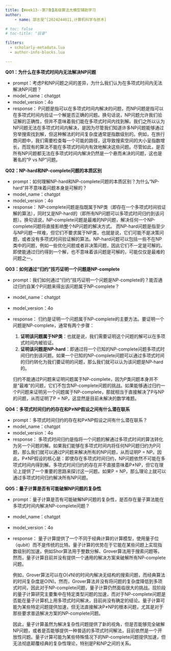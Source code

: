 ```yaml
---
title: [Week13--第7章]高级算法大模型辅助学习
author:
    - name: 邵志旻^[2024244011,计算机科学与技术]

# toc: false
# toc-title: "目录"

filters:
  - scholarly-metadata.lua
  - author-info-blocks.lua

---
```


**Q01：为什么在多项式时间内无法解决NP问题**
- prompt：考虑P和NP问题之间的差异，为什么我们认为在多项式时间内无法解决NP问题？
- model_name：chatgpt
- model_version：4o
- response：
    P问题是指可以在多项式时间内解决的问题，而NP问题是指可以在多项式时间内验证一个解是否正确的问题。换句话说，NP问题允许我们验证解的正确性，但并不意味着我们能在多项式时间内找到解。我们之所以认为NP问题无法在多项式时间内解决，是因为尽管我们知道许多NP问题能够通过穷举搜索找到解，但这种解法的时间复杂度通常是指数级别的。例如，在旅行商问题中，我们需要检查每一个可能的路径，这导致搜索空间的大小呈指数增长，而现有的算法不能在多项式时间内有效地解决这些问题。尽管如此，是否所有NP问题都无法在多项式时间内解决仍然是一个悬而未决的问题，这也是著名的“P vs NP”问题。

**Q02：NP-hard和NP-complete问题的本质区别**
- prompt：如何理解NP-hard和NP-complete问题的本质区别？为什么“NP-hard”并不意味着问题本身是可解的？
- model_name：chatgpt
- model_version：4o
- response：
    NP-complete问题是指既属于NP类（即存在一个多项式时间验证解的算法），同时又是NP-hard的（即所有NP问题可以多项式时间归约到该问题）。换句话说，NP-complete问题是最难的NP问题，解决任何一个NP-complete问题将直接影响整个NP问题的解决方式。
    而NP-hard问题是指至少与NP问题一样难，但它们不要求属于NP类，也就是说，它们可能不是决策问题，或者没有多项式时间验证解的算法。NP-hard问题可以包括一些不在NP类中的问题，例如一些优化问题或者非决策问题，因此它们不一定是可解的。即使能通过归约得到一个解，也不意味着该问题是可解的，可能仅仅是最难的问题之一。

**Q03：如何通过“归约”技巧证明一个问题是NP-complete**
- prompt：我们如何通过“归约”技巧证明一个问题是NP-complete的？能否通过归约自某个P问题来得出该问题属于NP-complete？
- model_name：chatgpt
- model_version：4o
- response： 
    归约是证明一个问题属于NP-complete的主要方法。要证明一个问题是NP-complete，通常有两个步骤：
    1. **证明该问题属于NP类**：也就是说，我们需要证明这个问题的解可以在多项式时间内被验证。
    2. **证明该问题是NP-hard**：即通过将一个已知的NP-complete问题多项式时间归约到该问题。如果一个已知的NP-complete问题可以通过多项式时间的归约转化为我们要证明的问题，那么我们就可以认为该问题是NP-hard的。

    归约不能通过P问题来证明问题属于NP-complete，因为P类问题本身并不是“最难”的问题，它们不包含NP-complete问题的挑战。如果能够通过归约一个P问题来证明另一个问题属于NP-complete，那就相当于直接解决了P与NP的问题，从而证明了P = NP，这显然是目前未解决的数学难题。


**Q04：多项式时间归约的存在和P≠NP假设之间有什么潜在联系**
- prompt：多项式时间归约的存在和P≠NP假设之间有什么潜在联系？
- model_name：chatgpt
- model_version：4o
- response：
    多项式时间归约是指将一个问题的解通过多项式时间的算法转化为另一个问题的解。如果我们能够在多项式时间内将任何NP问题归约为P问题，那么我们就可以通过P问题来解决所有的NP问题，从而证明P = NP。因此，P≠NP假设的核心是：即使存在多项式时间归约，NP问题依然不可能在多项式时间内得到解。多项式时间归约的存在并不直接意味着P≠NP，但它在理论上提供了一个重要的思路来探讨这一问题。如果P = NP，那么理论上就可以通过多项式时间归约解决所有NP问题。

**Q05：量子计算是否有可能破解NP问题的复杂性**
- prompt：量子计算是否有可能破解NP问题的复杂性，是否存在量子算法能在多项式时间内解决NP-complete问题？
- model_name：chatgpt
- model_version：4o
- response：
    量子计算提供了一个不同于经典计算的计算模型，使用量子位（qubit）而不是传统的比特。量子计算的优势在于它能在某些问题上实现指数级别的加速，例如Shor算法用于整数分解、Grover算法用于搜索问题等。然而，量子计算目前并没有提供一个通用的解决方案来破解所有NP-complete问题。
    
    例如，Grover算法可以在O(√N)的时间内解决无结构的搜索问题，而经典算法的时间复杂度是O(N)。然而，Grover算法并没有将问题的复杂度降低到多项式时间，因此对于NP-complete问题，量子计算仍然面临很大的挑战。现阶段的量子计算研究主要集中在特定类型问题的加速，而对于NP-complete问题是否能在量子计算机上用多项式时间解决，目前尚没有确定的结论。量子计算可能为某些特定问题提供加速，但无法直接解决P≠NP的根本问题，尤其是对于那些要求普适解决方案的NP-complete问题。

    因此，量子计算虽然为解决复杂性问题提供了新的视角，但是否能够完全破解NP问题，或者是否能够提供一种普适的多项式时间解法，目前依然是一个开放性问题。量子计算可能为某些特殊情况下的NP-complete问题提供加速，但无法彻底颠覆经典的复杂性理论，特别是P和NP之间的关系。

